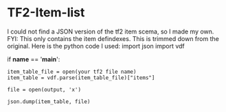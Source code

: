 # TF2-Item-list
I could not find a JSON version of the tf2 item scema, so I made my own.
FYI: This only contains the item defindexes. This is trimmed down from the original.
Here is the python code I used:
import json
import vdf

if __name__ == '__main__':

    item_table_file = open(your tf2 file name)
    item_table = vdf.parse(item_table_file)["items"]

    file = open(output, 'x')

    json.dump(item_table, file)
